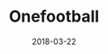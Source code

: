 ---
layout: site
title: "Onefootball"
date: 2018-03-22
categories: [sports]
version: 5.2.0
major: 5
minor: 2
patch: 0
slug: onefootball
link: http://www.onefootball.com/en/home
submitter: lpolepeddi
permalink: /sites/:slug
---